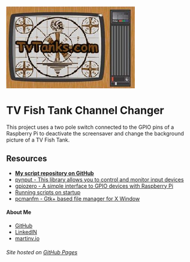 ![TvTank logo](../images/tvtanktv.JPG)

# TV Fish Tank Channel Changer

This project uses a two pole switch connected to the GPIO pins of a Raspberry Pi to deactivate the screensaver and change the background picture of a TV Fish Tank.

## Resources

- **[My script repository on GitHub](https://github.com/martinvicknair/tvtanks.com/tree/main/assets/scripts)**
- [pynput - This library allows you to control and monitor input devices](https://pynput.readthedocs.io/en/latest/index.html)
- [gpiozero - A simple interface to GPIO devices with Raspberry Pi](https://gpiozero.readthedocs.io/en/stable/)
- [Running scripts on startup](https://learn.sparkfun.com/tutorials/how-to-run-a-raspberry-pi-program-on-startup/all#method-2-autostart)
- [pcmanfm - Gtk+ based file manager for X Window](https://www.mankier.com/1/pcmanfm)

#### About Me

- [GitHub](https://github.com/martinvicknair)
- [LinkedIN](https://linkedin.com/in/martinvicknair)
- [martinv.io](https://martinv.io)

###### Site hosted on [GitHub Pages](https://martinvicknair.github.io/tvtanks.com)

